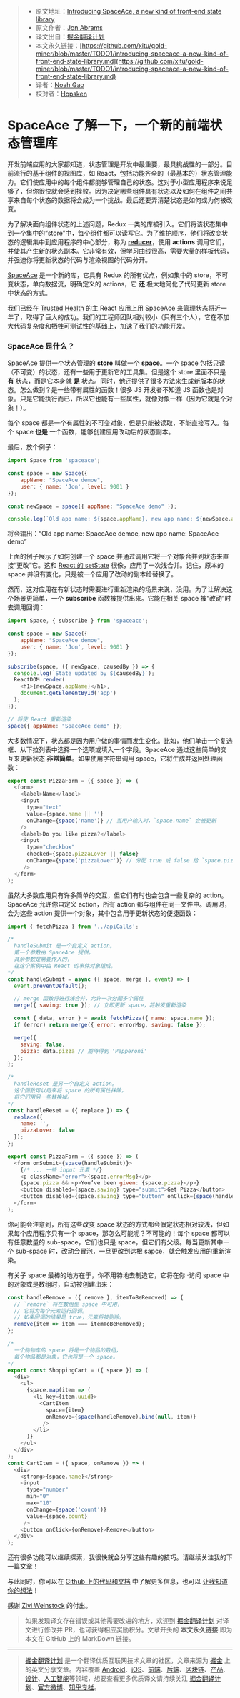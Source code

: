 > * 原文地址：[Introducing SpaceAce, a new kind of front-end state library](https://medium.com/dailyjs/introducing-spaceace-a-new-kind-of-front-end-state-library-5215b18adc11)
> * 原文作者：[Jon Abrams](https://medium.com/@jonathanabrams?source=post_header_lockup)
> * 译文出自：[掘金翻译计划](https://github.com/xitu/gold-miner)
> * 本文永久链接：[https://github.com/xitu/gold-miner/blob/master/TODO1/introducing-spaceace-a-new-kind-of-front-end-state-library.md](https://github.com/xitu/gold-miner/blob/master/TODO1/introducing-spaceace-a-new-kind-of-front-end-state-library.md)
> * 译者：[Noah Gao](https://noahgao.net)
> * 校对者：[Hopsken](https://hopsken.com/)

# SpaceAce 了解一下，一个新的前端状态管理库

开发前端应用的大家都知道，状态管理是开发中最重要，最具挑战性的一部分。目前流行的基于组件的视图库，如 React，包括功能齐全的（最基本的）状态管理能力。它们使应用中的每个组件都能够管理自己的状态。这对于小型应用程序来说足够了，但你很快就会感到挫败。因为决定哪些组件具有状态以及如何在组件之间共享来自每个状态的数据将会成为一个挑战。最后还要弄清楚状态是如何或为何被改变。

为了解决面向组件状态的上述问题，Redux 一类的库被引入。它们将该状态集中到一个集中的“store”中，每个组件都可以读写它。为了维护顺序，他们将改变状态的逻辑集中到应用程序的中心部分，称为 [**reducer**](https://redux.js.org/basics/reducers)，使用 **actions** 调用它们，并使其产生新的状态副本。它非常有效，但学习曲线很高，需要大量的样板代码，并强迫你将更新状态的代码与渲染视图的代码分开。

[SpaceAce](https://github.com/JonAbrams/SpaceAce) 是一个新的库，它具有 Redux 的所有优点，例如集中的 store，不可变状态，单向数据流，明确定义的 actions，它 **还** 极大地简化了代码更新 store 中状态的方式。

我们已经在 [Trusted Health](https://www.trustedhealth.com/) 的主 React 应用上用 SpaceAce 来管理状态将近一年了，取得了巨大的成功。我们的工程师团队相对较小（只有三个人），它在不加大代码复杂度和牺牲可测试性的基础上，加速了我们的功能开发。

### SpaceAce 是什么？

SpaceAce 提供一个状态管理的 **store** 叫做一个 **space**。一个 space 包括只读（不可变）的状态，还有一些用于更新它的工具集。但是这个 store 里面不只是 **有** 状态，而是它本身就 **是** 状态。同时，他还提供了很多方法来生成新版本的状态。怎么做到？是一些带有属性的函数！很多 JS 开发者不知道 JS 函数也是对象。只是它能执行而已，所以它也能有一些属性，就像对象一样（因为它就是个对象！）。

每个 space 都是一个有属性的不可变对象，但是只能被读取，不能直接写入。每个 space **也是** 一个函数，能够创建应用改动后的状态副本。

最后，放个例子：

```javascript
import Space from 'spaceace';

const space = new Space({
    appName: "SpaceAce demoe",
    user: { name: 'Jon', level: 9001 }
});

const newSpace = space({ appName: "SpaceAce demo" });

console.log(`Old app name: ${space.appName}, new app name: ${newSpace.appName}`);
```

将会输出：“Old app name: SpaceAce demoe, new app name: SpaceAce demo”

上面的例子展示了如何创建一个 space 并通过调用它将一个对象合并到状态来直接“更改”它。这和 [React 的 setState](https://itnext.io/react-setstate-usage-and-gotchas-ac10b4e03d60) 很像，应用了一次浅合并。记住，原本的 space 并没有变化，只是被一个应用了改动的副本给替换了。

然而，这对应用在有新状态时需要进行重新渲染的场景来说，没用。为了让解决这个场景更简单，一个 **subscribe** 函数被提供出来。它能在相关 space 被“改动”时去调用回调：

```javascript
import Space, { subscribe } from 'spaceace';

const space = new Space({
    appName: "SpaceAce demoe",
    user: { name: 'Jon', level: 9001 }
});

subscribe(space, ({ newSpace, causedBy }) => {
  console.log(`State updated by ${causedBy}`);
  ReactDOM.render(
    <h1>{newSpace.appName}</h1>, 
    document.getElementById('app')
  );
});

// 将使 React 重新渲染
space({ appName: "SpaceAce demo" });
```

大多数情况下，状态都是因为用户做的事情而发生变化。比如，他们单击一个复选框、从下拉列表中选择一个选项或填入一个字段。SpaceAce 通过这些简单的交互来更新状态 **非常简单**。如果使用字符串调用 space，它将生成并返回处理函数：

```javascript
export const PizzaForm = ({ space }) => (
  <form>
    <label>Name</label>
    <input
      type="text"
      value={space.name || ''}
      onChange={space('name')} // 当用户输入时，`space.name` 会被更新
    />
    <label>Do you like pizza?</label>
    <input
      type="checkbox"
      checked={space.pizzaLover || false}
      onChange={space('pizzaLover')} // 分配 true 或 false 给 `space.pizzaLover`
     />
  </form>
);
```

虽然大多数应用只有许多简单的交互，但它们有时也会包含一些复杂的 action。SpaceAce 允许你自定义 action，所有 action 都与组件在同一文件中。调用时，会为这些 action 提供一个对象，其中包含用于更新状态的便捷函数：

```javascript
import { fetchPizza } from '../apiCalls';

/*
  handleSubmit 是一个自定义 action。
  第一个参数由 SpaceAce 提供。
  其余参数是需要传入的，
  在这个案例中由 React 的事件对象组成。
*/
const handleSubmit = async ({ space, merge }, event) => {
  event.preventDefault();

  // merge 函数将进行浅合并，允许一次分配多个属性
  merge({ saving: true }); // 立即更新 space，将触发重新渲染

  const { data, error } = await fetchPizza({ name: space.name });
  if (error) return merge({ error: errorMsg, saving: false });

  merge({
    saving: false,
    pizza: data.pizza // 期待得到 'Pepperoni'
  });
};

/*
  handleReset 是另一个自定义 action。
  这个函数可以用来将 space 的所有属性抹除，
  将它们用另一些替换掉。
*/
const handleReset = ({ replace }) => {
  replace({
    name: '',
    pizzaLover: false
  });
};

export const PizzaForm = ({ space }) => (
  <form onSubmit={space(handleSubmit)}>
    {/* ... 一些 input 元素 */}
    <p className="error">{space.errorMsg}</p>
    {space.pizza && <p>You’ve been given: {space.pizza}</p>}
    <button disabled={space.saving} type="submit">Get Pizza</button>
    <button disabled={space.saving} type="button" onClick={space(handleReset)}>Reset</button>
  </form>
);
```

你可能会注意到，所有这些改变 space 状态的方式都会假定状态相对较浅，但如果每个应用程序只有一个 space，那怎么可能呢？不可能的！每个 space 都可以有任意数量的 sub-space，它们也只是 space，但它们有父级。每当更新其中一个 sub-space 时，改动会冒泡，一旦更改到达根 sapce，就会触发应用的重新渲染。

有关子 space 最棒的地方在于，你不用特地去制造它，它将在你··访问 space 中的对象或是数组时，自动被创建出来：

```javascript
const handleRemove = ({ remove }, itemToBeRemoved) => {
  // `remove` 将在数组型 space 中可用，
  // 它将为每个元素运行回调。
  // 如果回调的结果是 true，元素将被删除。
  remove(item => item === itemToBeRemoved);
};

/*
  一个购物车的 space 将是一个物品的数组，
  每个物品都是对象，它也将是一个 space。
*/
export const ShoppingCart = ({ space }) => (
  <div>
    <ul>
      {space.map(item => (
        <li key={item.uuid}>
          <CartItem
            space={item}
            onRemove={space(handleRemove).bind(null, item)}
           />
        </li>
      )}
    </ul>
  </div>
);
const CartItem = ({ space, onRemove }) => (
  <div>
    <strong>{space.name}</strong>
    <input
      type="number"
      min="0"
      max="10"
      onChange={space('count')}
      value={space.count}
     />
    <button onClick={onRemove}>Remove</button>
  </div>
);
```

还有很多功能可以继续探索，我很快就会分享这些有趣的技巧。请继续关注我的下一篇文章！

与此同时，你可以在 [Github 上的代码和文档](https://github.com/JonAbrams/SpaceAce) 中了解更多信息，也可以 [让我知道你的想法](https://twitter.com/JonathanAbrams)！

感谢 [Zivi Weinstock](https://medium.com/@z1v1?source=post_page) 的付出。

> 如果发现译文存在错误或其他需要改进的地方，欢迎到 [掘金翻译计划](https://github.com/xitu/gold-miner) 对译文进行修改并 PR，也可获得相应奖励积分。文章开头的 **本文永久链接** 即为本文在 GitHub 上的 MarkDown 链接。


---

> [掘金翻译计划](https://github.com/xitu/gold-miner) 是一个翻译优质互联网技术文章的社区，文章来源为 [掘金](https://juejin.im) 上的英文分享文章。内容覆盖 [Android](https://github.com/xitu/gold-miner#android)、[iOS](https://github.com/xitu/gold-miner#ios)、[前端](https://github.com/xitu/gold-miner#前端)、[后端](https://github.com/xitu/gold-miner#后端)、[区块链](https://github.com/xitu/gold-miner#区块链)、[产品](https://github.com/xitu/gold-miner#产品)、[设计](https://github.com/xitu/gold-miner#设计)、[人工智能](https://github.com/xitu/gold-miner#人工智能)等领域，想要查看更多优质译文请持续关注 [掘金翻译计划](https://github.com/xitu/gold-miner)、[官方微博](http://weibo.com/juejinfanyi)、[知乎专栏](https://zhuanlan.zhihu.com/juejinfanyi)。
